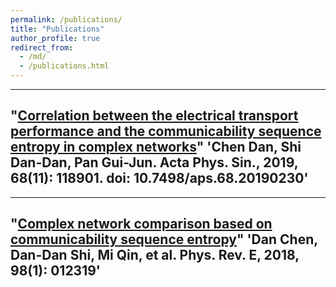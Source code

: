 ```yaml
---
permalink: /publications/
title: "Publications"
author_profile: true
redirect_from: 
  - /md/
  - /publications.html
---
```



---
"[Correlation between the electrical transport performance and the communicability sequence entropy in complex networks](https://wulixb.iphy.ac.cn/article/doi/10.7498/aps.68.20190230)"
'Chen Dan, Shi Dan-Dan, Pan Gui-Jun. Acta Phys. Sin., 2019, 68(11): 118901. doi: 10.7498/aps.68.20190230'
---

---
"[Complex network comparison based on communicability sequence entropy](https://journals.aps.org/pre/abstract/10.1103/PhysRevE.98.012319)"
'Dan Chen, Dan-Dan Shi, Mi Qin, et al. Phys. Rev. E, 2018, 98(1): 012319'
---
